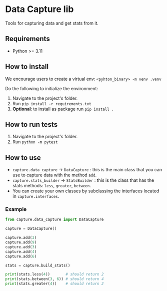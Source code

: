 # Data Capture lib
Tools for capturing data and get stats from it.

## Requirements
- Python >= 3.11

## How to install

We encourage users to create a virtual env: `<pyhton_binary> -m venv .venv`

Do the following to initialize the environment:
1. Navigate to the project's folder.
2. Run `pip install -r requirements.txt`
3. **Optional**: to install as package run `pip install .`

## How to run tests

1. Navigate to the project's folder.
2. Run `python -m pytest`

## How to use

- `capture.data_capture` -> `DataCapture` : this is the main class that you can use to capture data with the method `add`.
- `capture.stats_builder` -> `StatsBuilder` : this is the class that has the stats methods: `less`, `greater`, `between`.
- You can create your own classes by subclassing the interfaces located in `capture.interfaces`.

### Example

```Python
from capture.data_capture import DataCapture

capture = DataCapture()

capture.add(3)
capture.add(9)
capture.add(3)
capture.add(4)
capture.add(6)

stats = capture.build_stats()

print(stats.less(4))       # should return 2
print(stats.between(3, 6)) # should return 4
print(stats.greater(4))    # should return 2
```
